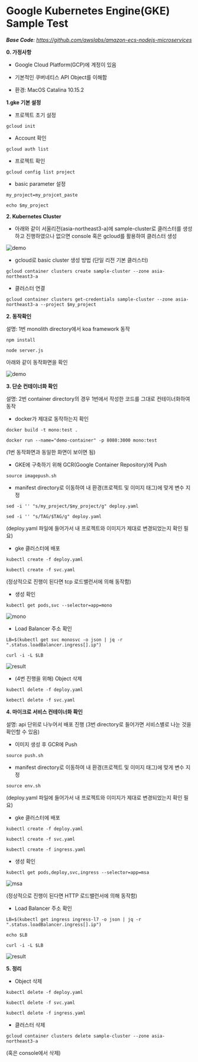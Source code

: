 # Google Kubernetes Engine(GKE) Sample Test



***Base Code**: https://github.com/awslabs/amazon-ecs-nodejs-microservices*



**0. 가정사항**

* Google Cloud Platform(GCP)에 계정이 있음

* 기본적인 쿠버네티스 API Object를 이해함

* 환경: MacOS Catalina 10.15.2

  

**1.gke 기본 설정**

* 프로젝트 초기 설정

`gcloud init`

* Account 확인

`gcloud auth list`

* 프로젝트 확인

`gcloud config list project`

* basic parameter 설정

`my_project=my_projcet_paste`

`echo $my_project`

  

**2. Kubernetes Cluster**

* 아래와 같이 서울리전(asia-northeast3-a)에 sample-cluster로 클러스터를 생성하고 진행하였으나 없으면 console 혹은 gcloud를 활용하여 클러스터 생성

![demo](./images/gke-cluster.png)

* gcloud로 basic cluster 생성 방법 (단일 리전 기본 클러스터)

`gcloud container clusters create sample-cluster --zone asia-northeast3-a`

* 클러스터 연결

`gcloud container clusters get-credentials sample-cluster --zone asia-northeast3-a --project $my_project`

  

**2. 동작확인**

설명: 1번 monolith directory에서 koa framework 동작

`npm install`

`node server.js`

아래와 같이 동작화면을 확인

![demo](./images/demo.png)

  

**3. 단순 컨테이너화 확인**

설명: 2번 container directory의 경우 1번에서 작성한 코드를 그대로 컨테이너화하여 동작

* docker가 제대로 동작하는지 확인

`docker build -t mono:test .`

`docker run --name="demo-container" -p 8080:3000 mono:test`

(1번 동작화면과 동일한 화면이 보이면 됨)

* GKE에 구축하기 위해 GCR(Google Container Repository)에 Push

`source imagepush.sh`

* manifest directory로 이동하여 내 환경(프로젝트 및 이미지 태그)에 맞게 변수 지정

`sed -i '' "s/my_project/$my_project/g" deploy.yaml`

`sed -i '' "s/TAG/$TAG/g" deploy.yaml`

(deploy.yaml 파일에 들어가서 내 프로젝트와 이미지가 제대로 변경되었는지 확인 필요)

* gke 클러스터에 배포

`kubectl create -f deploy.yaml`

`kubectl create -f svc.yaml`

(정상적으로 진행이 된다면 tcp 로드밸런서에 의해 동작함)

* 생성 확인

`kubectl get pods,svc --selector=app=mono`

![mono](./images/mono-component.png)

* Load Balancer 주소 확인

`LB=$(kubectl get svc monosvc -o json | jq -r ".status.loadBalancer.ingress[].ip")`

`curl -i -L $LB`

![result](./images/mono-result.png)  

* (4번 진행을 위해) Object 삭제

`kubectl delete -f deploy.yaml`

`kebectl delete -f svc.yaml`

**4. 마이크로 서비스 컨테이너화 확인**

설명: api 단위로 나누어서 배포 진행 (3번 directory로 들어가면 서비스별로 나눈 것을 확인할 수 있음)

* 이미지 생성 후 GCR에 Push

`source push.sh`

* manifest directory로 이동하여 내 환경(프로젝트 및 이미지 태그)에 맞게 변수 지정

`source env.sh`

(deploy.yaml 파일에 들어가서 내 프로젝트와 이미지가 제대로 변경되었는지 확인 필요)

* gke 클러스터에 배포

`kubectl create -f deploy.yaml`

`kubectl create -f svc.yaml`

`kubectl create -f ingress.yaml` 

* 생성 확인

`kubectl get pods,deploy,svc,ingress --selector=app=msa`

![msa](./images/msa-component.png)

(정상적으로 진행이 된다면 HTTP 로드밸런서에 의해 동작함)

* Load Balancer 주소 확인

`LB=$(kubectl get ingress ingress-l7 -o json | jq -r ".status.loadBalancer.ingress[].ip")`

`echo $LB`

`curl -i -L $LB`

![result](./images/msa-result.png)



**5. 정리**

* Object 삭제

`kubectl delete -f deploy.yaml`

`kubectl delete -f svc.yaml`

`kubectl delete -f ingress.yaml`

* 클러스터 삭제

`gcloud container clusters delete sample-cluster --zone asia-northeast3-a`

(혹은 console에서 삭제)